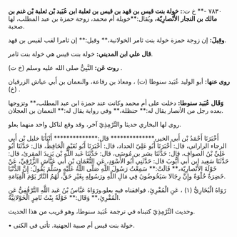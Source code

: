 ٧٨٣٠ -** خ ت:**: خولة بنت قيس بن قهد بن قيس بن ثعلبة ابن عُبَيد بْن ثعلبة بْن غنم بن مالك بن النجار الأَنْصارِيّة،** ويُقال:**خويلة أم محمد، زوجة حمزة بن عبد المطلب، لها صحبة.

**وقِيلَ:** إن زوجة حمزة خولة بنت ثامر الخولانية،** وقيل:** إن ثامرا لقب لقيس بن قهد.

**قال علي ابن المديني:** خولة بنت قيس هي خولة بنت ثامر.

**روت عَن:** النَّبِيُّ صلى الله عليه وسلم (خ ت) .

**روى عنها:** أبو الوليد عُبَيد سنوطا (ت) ، ومعاذ بن رفاعة، والنعمان بن أَبي عياش الزرقيان (خ) .

**وَقَال عُبَيد سنوطا:** دخلت على أم محمد وكانت عند حمزة ابن عبد المطلب،** وتزوجها بعده رجل من الأنصار يقال له:** حنظلة،** وفي رواية يقال له:** النعمان بن العجلان.

روى لها البخاري حديثا والتِّرْمِذِيّ آخر، وقد وقع لناكل واحد منهما بعلو.

أَخْبَرَنَا أَحْمَدُ بْن أَبي الخير،************** قال:************** أَنْبَأَنَا خليل بْن أَبي الرجاء الراراني، قال: أَخْبَرَنَا أَبُو عَلِيّ الحداد، قال: أَخْبَرَنَا أَبُو نُعَيْمٍ الْحَافِظُ، قال: حَدَّثَنَا أَبُو عَلِيِّ بْنُ الصواف، قال: حَدَّثَنَا بشر بن مُوسَى، قال: حَدَّثَنَا عَبد اللَّهِ بْن يَزِيدَ المقرئ، قال: حَدَّثَنَا سَعِيد ابن أَبي أَيُّوبَ قال: حَدَّثَنِي أَبُو الأَسْوَدِ، عَنِ النُّعْمَانِ بْنِ أَبي عَيَّاشٍ الزُّرْقِيِّ، عَنْ خَوْلَةَ الأَنْصارِيّة،** قَالَتْ:** سَمِعْتُ رَسُولَ اللَّهِ صَلَّى اللَّهُ عَلَيْهِ وسَلَّمَ يَقُولُ: إِنَّ الدُّنْيَا خَضِرَةٌ حُلْوَةٌ وإِنَّ رِجَالا سَيَخُوضُونَ فِي مَالِ اللَّهِ ورَسُولِهِ بِغَيْرِ حَقٍّ، لَهُمُ النَّارُ يَوْمَ الْقِيَامَةِ.

رَوَاهُ الْبُخَارِيُّ (١) ، عَنِ الْمُقْرِئِ، فوافقناه فيه بعلو.ورَوَاهُ عَبَّاسُ بْنُ عَبد اللَّهِ التَّرْقُفِيُّ عَنِ الْمُقْرِئِ،** وَقَال:** خَوْلَةُ بِنْتُ ثَامِرٍ الْخَوْلانِيَّةُ.

وحديث التِّرْمِذِيّ كتبناه في ترجمة عُبَيد سنوطا، وهو قريب من هذا الحديث.

• خولة بنت قيس أم صبية الجهنية. تأتي في الكنى.
